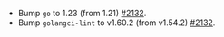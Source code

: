 * Bump `go` to 1.23 (from 1.21) [#2132](https://github.com/provenance-io/provenance/pull/2132).
* Bump `golangci-lint` to v1.60.2 (from v1.54.2) [#2132](https://github.com/provenance-io/provenance/pull/2132).
